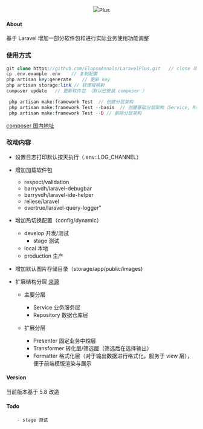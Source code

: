 <p align="center"><img src="https://laravel.com/assets/img/components/logo-laravel.svg"><span align="center">Plus</span> </p>

#### About
基于 Laravel 增加一部分软件包和进行实际业务使用功能调整

### 使用方式

```php
git clone https://github.com/ElapseAnnals/LaravelPlus.git   // clone 项目，移动到对于自身项目中功能
cp .env.example .env    // 复制配置
php artisan key:generate    // 更新 key
php artisan storage:link // 软连接映射
composer update   // 更新软件包 （默认已安装 composer ）

 php artisan make:framework Test  // 创建分层架构
 php artisan make:framework Test --basis  // 创建基础分层架构（Service, Repository）
 php artisan make:framework Test --D // 删除分层架构 
```
[composer 国内地址](https://www.phpcomposer.com/)

### 改动内容
- 设置日志打印默认按天执行（.env::LOG_CHANNEL）
- 增加加载软件包
 
  - respect/validation
  - barryvdh/laravel-debugbar
  - barryvdh/laravel-ide-helper
  - reliese/laravel
  - overtrue/laravel-query-logger"
  
 - 增加热切换配置（config/dynamic）
 
   -  develop 开发/测试
        - stage 测试 
   -  local 本地
   -  production 生产
   
 - 增加默认图片存储目录（storage/app/public/images)
 - 扩展结构分层 [来源](https://learnku.com/articles/19452?order_by=created_at&)
  
    - 主要分层
    
        - Service 业务服务层
        - Repository 数据仓库层
    - 扩展分层
        - Presenter 固定业务中控层
        - Transformer 转化层/筛选层（筛选后在选择输出）
        - Formatter 格式化层（对于输出数据进行格式化，服务于 view 层），便于前端模版渲染与展示
          
     
   
  






#### Version
当前版本基于 5.8 改造

#### Todo
        - stage 测试 
        
        
